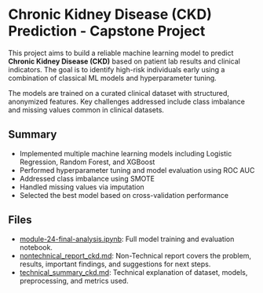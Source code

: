 # Chronic Kidney Disease (CKD) Prediction - Capstone Project

This project aims to build a reliable machine learning model to predict **Chronic Kidney Disease (CKD)** based on patient lab results and clinical indicators. The goal is to identify high-risk individuals early using a combination of classical ML models and hyperparameter tuning.

The models are trained on a curated clinical dataset with structured, anonymized features. Key challenges addressed include class imbalance and missing values common in clinical datasets.

## Summary

* Implemented multiple machine learning models including Logistic Regression, Random Forest, and XGBoost
* Performed hyperparameter tuning and model evaluation using ROC AUC
* Addressed class imbalance using SMOTE
* Handled missing values via imputation
* Selected the best model based on cross-validation performance

## Files

* [module-24-final-analysis.ipynb](./module-24-final-analysis.ipynb): Full model training and evaluation notebook.  
* [nontechnical_report_ckd.md](./nontechnical_report_ckd.md): Non-Technical report covers the problem, results, important findings, and suggestions for next steps.  
* [technical\_summary\_ckd.md](./technical_summary_ckd.md): Technical explanation of dataset, models, preprocessing, and metrics used.  
